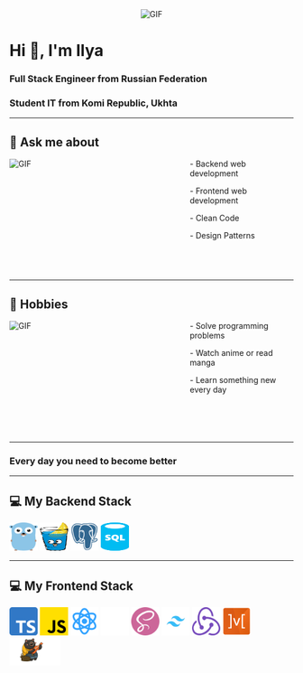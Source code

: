 <div align="center">
  <img height="300" width="1000" alt="GIF" src="https://img.wattpad.com/09c1230805151dc41e5d00255de49990f199888d/68747470733a2f2f73332e616d617a6f6e6177732e636f6d2f776174747061642d6d656469612d736572766963652f53746f7279496d6167652f597a636f6d752d763061615841773d3d2d3239312e313664333833373831363364396131633435383235323134393131382e676966">
</div>

# Hi 👋, I'm Ilya

### Full Stack Engineer from Russian Federation

### Student IT from Komi Republic, Ukhta

---

## 💬 Ask me about

<img src="https://i.gifer.com/7FDv.gif" alt="GIF" width="300" height="200" style="float:left; margin-right:20px;">
<p>- Backend web development</p>
<p>- Frontend web development</p>
<p>- Clean Code</p>
<p>- Design Patterns</p>

<div style="clear:both;"></div>

---

## 📅 Hobbies

<img src="https://aniyuki.com/wp-content/uploads/2021/08/aniyuki-kaneki-tokyo-ghoul-gif-51.gif" alt="GIF" width="300" height="200" style="float:left; margin-right:20px;">
<p>- Solve programming problems</p>
<p>- Watch anime or read manga</p>
<p>- Learn something new every day</p>

<div style="clear:both;"></div>

---

### Every day you need to become better

---

## 💻 My Backend Stack

<img src="icons/golang.png" alt="Golang" width="50" height="50">
<img src="icons/gin.png" alt="Gin" width="50" height="50">
<img src="icons/postgres.webp" alt="PostgreSQL" width="50" height="50">
<img src="icons/sql.png" alt="SQL" width="50" height="50">

---

## 💻 My Frontend Stack

<img src="icons/ts.png" alt="TypeScript" width="50" height="50">
<img src="icons/js.png" alt="JavaScript" width="50" height="50">
<img src="icons/react.png" alt="React" width="50" height="50">
<img src="icons/next.png" alt="Next.js" width="50" height="50">
<img src="icons/scss.png" alt="SCSS" width="50" height="50">
<img src="icons/tailwind.png" alt="TailwindCSS" width="50" height="50">
<img src="icons/rtk.png" alt="Redux" width="50" height="50">
<img src="icons/mobx.webp" alt="MobX" width="50" height="50">
<img src="icons/zustand.png" alt="Zustand" width="90" height="50">
